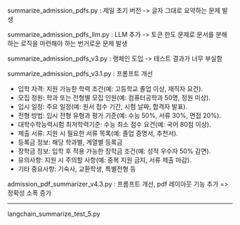 summarize_admission_pdfs.py : 제일 초기 버전 -> 글자 그대로 요약하는 문제 발생

summarize_admission_pdfs_llm.py : LLM 추가 -> 토큰 한도 문제로 문서를 분해하는 로직을 마련해야 하는 번거로운 문제 발생

summarize_admission_pdfs_v3.py : 랭체인 도입 -> 테스트 결과가 너무 부실함

summarize_admission_pdfs_v3.1.py : 프롬프트 개선
* 입학 자격: 지원 가능한 학력 조건(예: 고등학교 졸업 이상, 재직자 요건).
* 모집 정원: 학과 또는 전형별 모집 인원(예: 컴퓨터공학과 50명, 정원 미상).
* 입시 일정: 주요 일정(예: 원서 접수 기간, 시험 날짜, 합격자 발표).
* 전형 방법: 입시 전형 유형과 평가 기준(예: 수능 50%, 서류 30%, 면접 20%).
* 대학수학능력시험 최저학력기준: 수능 최소 점수 요건(예: 국어 80점 이상).
* 제출 서류: 지원 시 필요한 서류 목록(예: 졸업 증명서, 추천서).
* 등록금 정보: 해당 학과별, 계열별 등록금
* 장학금 정보: 입학 후 적용 가능한 장학금 조건(예: 성적 우수자 50% 감면).
* 유의사항: 지원 시 주의할 사항(예: 중복 지원 금지, 서류 제출 마감).
* 기타 중요사항: 기숙사, 교환학생, 특별전형 등

admission_pdf_summarizer_v4.3.py : 프롬프트 개선, pdf 레이아웃 기능 추가 => 정확성 소폭 증가

--------------------------------------------------------------------------------------------

langchain_summarize_test_5.py
